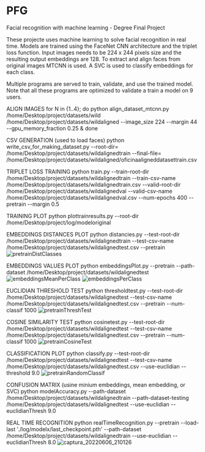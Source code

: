 # PFG
Facial recognition with machine learning - Degree Final Project

These projecte uses machine learning to solve facial recognition in real time.
Models are trained using the FaceNet CNN architecture and the triplet loss function.
Input images needs to be 224 x 244 pixels size and the resulting output embeddings are 128.
To extract and align faces from original images MTCNN is used.
A SVC is used to classify embeddings for each class.

Multiple programs are served to train, validate, and use the trained model.
Note that all these programs are optimized to validate a train a model on 9 users.


ALIGN IMAGES
for N in {1..4}; do python align_dataset_mtcnn.py /home/Desktop/project/datasets/wild  /home/Desktop/project/datasets/wildaligned --image_size 224 --margin 44 --gpu_memory_fraction 0.25 & done

CSV GENERATION (used to load faces)
python write_csv_for_making_dataset.py --root-dir= /home/Desktop/project/datasets/wildalignedtrain --final-file= /home/Desktop/project/datasets/wildaligned/oficinaaligneddatasettrain.csv

TRIPLET LOSS TRAINING
python train.py --train-root-dir /home/Desktop/project/datasets/wildalignedtrain --train-csv-name /home/Desktop/project/datasets/wildalignedtrain.csv --valid-root-dir /home/Desktop/project/datasets/wildalignedval --valid-csv-name /home/Desktop/project/datasets/wildalignedval.csv --num-epochs 400 --pretrain --margin 0.5

TRAINING PLOT
python plottrainresults.py --root-dir /home/Desktop/project/log/modeloriginal

EMBEDDINGS DISTANCES PLOT
python distancies.py --test-root-dir /home/Desktop/project/datasets/wildalignedtrain --test-csv-name /home/Desktop/project/datasets/wildalignedtest.csv --pretrain
![pretrainDistClasses](https://user-images.githubusercontent.com/27964097/172219458-79437028-4233-4da7-8915-77a9bb0322e2.png)

EMBEDDINGS VALUES PLOT
python embeddingsPlot.py --pretrain --path-dataset /home/Desktop/project/datasets/wildalignedtest
![embeddingsMeanPerClass](https://user-images.githubusercontent.com/27964097/172219403-277e715e-a027-43cf-8adb-369e4641ae77.jpg)
![embeddingsPerClass](https://user-images.githubusercontent.com/27964097/172219407-4cdacb15-ac4e-4154-9d35-013355a5646f.jpg)

EUCLIDIAN THRESHOLD TEST
python thresholdtest.py --test-root-dir /home/Desktop/project/datasets/wildalignedtest --test-csv-name /home/Desktop/project/datasets/wildalignedtest.csv --pretrain --num-classif 1000
![pretrainThreshTest](https://user-images.githubusercontent.com/27964097/172219430-7978ed31-8e2d-4b38-90b8-0dacdcd45593.png)

COSINE SIMILARITY TEST
python cosinetest.py --test-root-dir /home/Desktop/project/datasets/wildalignedtest --test-csv-name /home/Desktop/project/datasets/wildalignedtest.csv --pretrain --num-classif 1000
![pretrainCosineTest](https://user-images.githubusercontent.com/27964097/172219441-5596789b-591c-4ff9-9fa8-8ed5f640d163.png)

CLASSIFICATION PLOT
python classify.py --test-root-dir /home/Desktop/project/datasets/wildalignedtest --test-csv-name /home/Desktop/project/datasets/wildalignedtest.csv --use-euclidian --threshold 9.0
![pretrainRandomClassif](https://user-images.githubusercontent.com/27964097/172219479-806c7285-def8-4e50-bbad-de61f765d8be.png)

CONFUSION MATRIX (usine minium embeddings, mean embedding, or SVC)
python modelAccuracy.py --path-dataset /home/Desktop/project/datasets/wildalignedtrain --path-dataset-testing /home/Desktop/project/datasets/wildalignedtest --use-euclidian --euclidianThresh 9.0

REAL TIME RECOGNITION
python realTimeRecognition.py --pretrain --load-last './log/modelx/last_checkpoint.pth' --path-dataset /home/Desktop/project/datasets/wildalignedtrain --use-euclidian --euclidianThresh 8.0
![captura_20220606_210126](https://user-images.githubusercontent.com/27964097/172247793-ef9c9ade-3e6b-4b0f-9fff-549f7da860a6.jpg)
